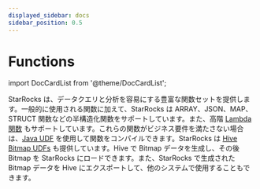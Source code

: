 ```yaml
---
displayed_sidebar: docs
sidebar_position: 0.5
---
```


# Functions

import DocCardList from '@theme/DocCardList';

StarRocks は、データクエリと分析を容易にする豊富な関数セットを提供します。一般的に使用される関数に加えて、StarRocks は ARRAY、JSON、MAP、STRUCT 関数などの半構造化関数をサポートしています。また、高階 [Lambda 関数](Lambda_expression.md) もサポートしています。これらの関数がビジネス要件を満たさない場合は、[Java UDF](JAVA_UDF.md) を使用して関数をコンパイルできます。StarRocks は [Hive Bitmap UDFs](hive_bitmap_udf.md) も提供しています。Hive で Bitmap データを生成し、その後 Bitmap を StarRocks にロードできます。また、StarRocks で生成された Bitmap データを Hive にエクスポートして、他のシステムで使用することもできます。

<DocCardList />